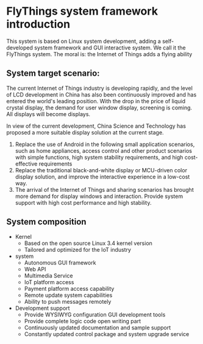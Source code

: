 

# <span id="system_introdoction">FlyThings system framework introduction</span>
This system is based on Linux system development, adding a self-developed system framework and GUI interactive system.
We call it the FlyThings system.
The moral is: the Internet of Things adds a flying ability

## System target scenario:
The current Internet of Things industry is developing rapidly, and the level of LCD development in China has also been continuously improved and has entered the world's leading position. With the drop in the price of liquid crystal display, the demand for user window display, screening is coming. All displays will become displays.  

In view of the current development, China Science and Technology has proposed a more suitable display solution at the current stage.  
    
   1. Replace the use of Android in the following small application scenarios, such as home appliances, access control and other product scenarios with simple functions, high system stability requirements, and high cost-effective requirements	
   2. Replace the traditional black-and-white display or MCU-driven color display solution, and improve the interactive experience in a low-cost way.	
   3. The arrival of the Internet of Things and sharing scenarios has brought more demand for display windows and interaction. Provide system support with high cost performance and high stability.
    
## System composition
* Kernel
	* Based on the open source Linux 3.4 kernel version
	* Tailored and optimized for the IoT industry
* system
	* Autonomous GUI framework
	*  Web API
	*  Multimedia Service
	*  IoT platform access
	*  Payment platform access capability
	*  Remote update system capabilities
	*  Ability to push messages remotely
* Development support
	* Provide WYSIWYG configuration GUI development tools
	* Provide complete logic code open writing part
	* Continuously updated documentation and sample support
	* Constantly updated control package and system upgrade service
